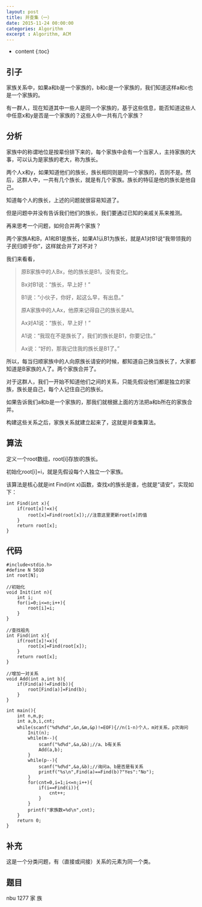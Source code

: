 ```yaml
---
layout: post
title: 并查集（一）
date: 2015-11-24 00:00:00
categories: Algorithm
excerpt : Algorithm, ACM
---
```


* content
{:toc}

## 引子

家族关系中，如果a和b是一个家族的，b和c是一个家族的，我们知道这样a和c也是一个家族的。

有一群人，现在知道其中一些人是同一个家族的，基于这些信息，能否知道这些人中任意x和y是否是一个家族的？这些人中一共有几个家族？

## 分析

家族中的称谓地位是按辈份排下来的，每个家族中会有一个当家人，主持家族的大事，可以认为是家族的老大，称为族长。

两个人x和y，如果知道他们的族长，族长相同则是同一个家族的，否则不是。然后，这群人中，一共有几个族长，就是有几个家族。族长的特征是他的族长是他自己。

知道每个人的族长，上述的问题就很容易知道了。

但是问题中并没有告诉我们他们的族长，我们要通过已知的亲戚关系来推测。

再来思考一个问题，如何合并两个家族？

两个家族A和B，A1和B1是族长，如果A1认B1为族长，就是A1对B1说“我带领我的子民归顺于你”，这样就合并了对不对？

我们来看看，

> 原B家族中的人Bx，他的族长是B1，没有变化。
>
> Bx对B1说：“族长，早上好！”
>
> B1说：“小伙子，你好，起这么早，有出息。”
>
> 原A家族中的人Ax，他原来记得自己的族长是A1。
>
> Ax对A1说：“族长，早上好！”
>
> A1说：“我现在不是族长了，我们的族长是B1，你要记住。”
>
> Ax说：“好的，那我记住我的族长是B1了。”

所以，每当归顺家族中的人向原族长请安的时候，都知道自己换当族长了，大家都知道是B家族的人了。两个家族合并了。

对于这群人，我们一开始不知道他们之间的关系，只能先假设他们都是独立的家族，族长是自己，每个人记住自己的族长。

如果告诉我们a和b是一个家族的，那我们就根据上面的方法把a和b所在的家族合并。

构建这些关系之后，家族关系就建立起来了，这就是并查集算法。

## 算法

定义一个root数组，root[i]存放i的族长。

初始化root[i]=i，就是先假设每个人独立一个家族。

该算法是核心就是int Find(int x)函数，查找x的族长是谁，也就是“请安”，实现如下：

	int Find(int x){
		if(root[x]!=x){
			root[x]=Find(root[x]);//注意这里更新root[x]的值
		}
		return root[x];
	}

## 代码

	#include<stdio.h>
	#define N 5010
	int root[N];

	//初始化
	void Init(int n){
		int i;
		for(i=0;i<=n;i++){
			root[i]=i;
		}
	}

	//查找祖先
	int Find(int x){
		if(root[x]!=x){
			root[x]=Find(root[x]);
		}
		return root[x];
	}

	//增加一对关系
	void Add(int a,int b){
		if(Find(a)!=Find(b)){
			root[Find(a)]=Find(b);
		}
	}

	int main(){
		int n,m,p;
		int a,b,i,cnt;
		while(scanf("%d%d%d",&n,&m,&p)!=EOF){//n(1-n)个人，m对关系，p次询问
			Init(n);
			while(m--){
				scanf("%d%d",&a,&b);//a、b有关系
				Add(a,b);
			}
			while(p--){
				scanf("%d%d",&a,&b);//询问a、b是否是有关系
				printf("%s\n",Find(a)==Find(b)?"Yes":"No");
			}
			for(cnt=0,i=1;i<=n;i++){
				if(i==Find(i)){
					cnt++;
				}
			}
			printf("家族数=%d\n",cnt);
		}
		return 0;
	}

## 补充

这是一个分类问题，有（直接或间接）关系的元素为同一个类。

## 题目

nbu 1277 家 族
